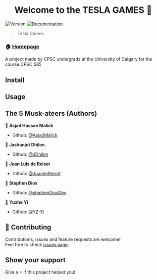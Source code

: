 <h1 align="center">Welcome to the TESLA GAMES 👋</h1>
<p>
  <img alt="Version" src="https://img.shields.io/badge/version-1.0.0-blue.svg?cacheSeconds=2592000" />
  <a href="https://github.com/JuandeReiset/Tesla-Games/README.md" target="_blank">
    <img alt="Documentation" src="https://img.shields.io/badge/documentation-yes-brightgreen.svg" />
  </a>
</p>

> Tesla Games

### 🏠 [Homepage](https://github.com/JuandeReiset/Tesla-Games)

A project made by CPSC undergrads at the University of Calgary for the course CPSC 585


## Install



## Usage



## The 5 Musk-ateers (Authors)

👤 **Asjad Hassan Malick**

- Github: [@AsjadMalick](https://github.com/AsjadMalick)

👤 **Jashanjot Dhilon**

- Github: [@JDhilon](https://github.com/JDhilon)


👤 **Juan Luis de Reiset**

- Github: [@JuandeReiset](https://github.com/JuandeReiset)

👤 **Stephen Dios**

- Github: [@stephenDiosDev](https://github.com/stephenDiosDev)

👤 **Yuzhe Yi**

- Github: [@YZ-Yi](https://github.com/YZ-Yi)



## 🤝 Contributing

Contributions, issues and feature requests are welcome!<br />Feel free to check [issues page](https://github.com/JuandeReiset/Tesla-Games/issues).

## Show your support

Give a ⭐️ if this project helped you!
